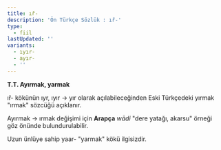 ```yaml
---
title: ıř-
description: 'Ön Türkçe Sözlük : ıř-'
type:
  - fiil
lastUpdated: ''
variants:
  - ıyır-
  - ayır-
  - ''
---
```

**T.T. Ayırmak, yarmak**

ıř- kökünün ıyr, ıyır -> yır olarak açılabileceğinden Eski Türkçedeki yırmak "ırmak" sözcüğü açıklanır.

Ayırmak -> ırmak değişimi için **Arapça** _wādi_ "dere yatağı, akarsu" örneği göz önünde bulundurulabilir.

Uzun ünlüye sahip yaar- "yarmak" kökü ilgisizdir.
